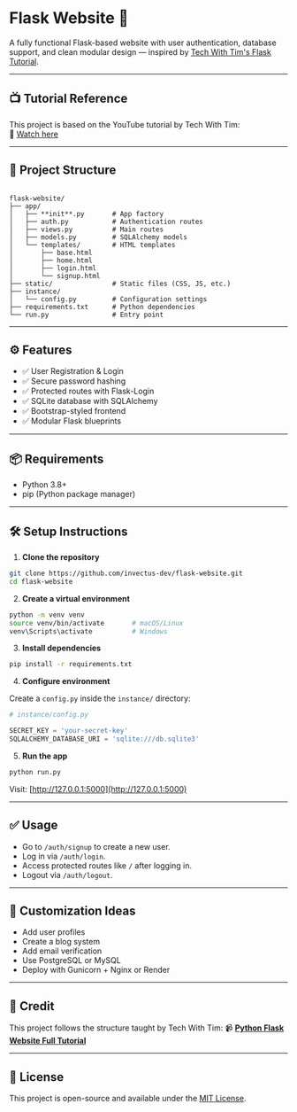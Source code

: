 

# Flask Website 🚀

A fully functional Flask-based website with user authentication, database support, and clean modular design — inspired by [Tech With Tim's Flask Tutorial](https://youtu.be/dam0GPOAvVI).

---

## 📺 Tutorial Reference

This project is based on the YouTube tutorial by Tech With Tim:  
🔗 [Watch here](https://youtu.be/dam0GPOAvVI)

---

## 📁 Project Structure

```

flask-website/
├── app/
│   ├── **init**.py       # App factory
│   ├── auth.py           # Authentication routes
│   ├── views.py          # Main routes
│   ├── models.py         # SQLAlchemy models
│   └── templates/        # HTML templates
│       ├── base.html
│       ├── home.html
│       ├── login.html
│       └── signup.html
├── static/               # Static files (CSS, JS, etc.)
├── instance/
│   └── config.py         # Configuration settings
├── requirements.txt      # Python dependencies
└── run.py                # Entry point

````

---

## ⚙️ Features

- ✅ User Registration & Login
- ✅ Secure password hashing
- ✅ Protected routes with Flask-Login
- ✅ SQLite database with SQLAlchemy
- ✅ Bootstrap-styled frontend
- ✅ Modular Flask blueprints

---

## 📦 Requirements

- Python 3.8+
- pip (Python package manager)

---

## 🛠️ Setup Instructions

1. **Clone the repository**

```bash
git clone https://github.com/invectus-dev/flask-website.git
cd flask-website
````

2. **Create a virtual environment**

```bash
python -m venv venv
source venv/bin/activate       # macOS/Linux
venv\Scripts\activate          # Windows
```

3. **Install dependencies**

```bash
pip install -r requirements.txt
```

4. **Configure environment**

Create a `config.py` inside the `instance/` directory:

```python
# instance/config.py

SECRET_KEY = 'your-secret-key'
SQLALCHEMY_DATABASE_URI = 'sqlite:///db.sqlite3'
```

5. **Run the app**

```bash
python run.py
```

Visit: [http://127.0.0.1:5000](http://127.0.0.1:5000)

---

## ✅ Usage

* Go to `/auth/signup` to create a new user.
* Log in via `/auth/login`.
* Access protected routes like `/` after logging in.
* Logout via `/auth/logout`.

---

## 🧩 Customization Ideas

* Add user profiles
* Create a blog system
* Add email verification
* Use PostgreSQL or MySQL
* Deploy with Gunicorn + Nginx or Render

---

## 🙌 Credit

This project follows the structure taught by Tech With Tim:
📹 **[Python Flask Website Full Tutorial](https://youtu.be/dam0GPOAvVI)**

---

## 📄 License

This project is open-source and available under the [MIT License](LICENSE).

